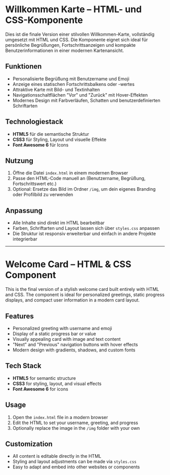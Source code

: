# Willkommen Karte – HTML- und CSS-Komponente

Dies ist die finale Version einer stilvollen Willkommen-Karte, vollständig umgesetzt mit HTML und CSS. Die Komponente eignet sich ideal für persönliche Begrüßungen, Fortschrittsanzeigen und kompakte Benutzerinformationen in einer modernen Kartenansicht.

## Funktionen

- Personalisierte Begrüßung mit Benutzername und Emoji  
- Anzeige eines statischen Fortschrittsbalkens oder -wertes  
- Attraktive Karte mit Bild- und Textinhalten  
- Navigationsschaltflächen "Vor" und "Zurück" mit Hover-Effekten  
- Modernes Design mit Farbverläufen, Schatten und benutzerdefinierten Schriftarten  

## Technologiestack

- **HTML5** für die semantische Struktur  
- **CSS3** für Styling, Layout und visuelle Effekte  
- **Font Awesome 6** für Icons  

## Nutzung

1. Öffne die Datei `index.html` in einem modernen Browser  
2. Passe den HTML-Code manuell an (Benutzername, Begrüßung, Fortschrittswert etc.)  
3. Optional: Ersetze das Bild im Ordner `/img`, um dein eigenes Branding oder Profilbild zu verwenden  

## Anpassung

- Alle Inhalte sind direkt im HTML bearbeitbar  
- Farben, Schriftarten und Layout lassen sich über `styles.css` anpassen  
- Die Struktur ist responsiv erweiterbar und einfach in andere Projekte integrierbar  

---

# Welcome Card – HTML & CSS Component

This is the final version of a stylish welcome card built entirely with HTML and CSS. The component is ideal for personalized greetings, static progress displays, and compact user information in a modern card layout.

## Features

- Personalized greeting with username and emoji  
- Display of a static progress bar or value  
- Visually appealing card with image and text content  
- "Next" and "Previous" navigation buttons with hover effects  
- Modern design with gradients, shadows, and custom fonts  

## Tech Stack

- **HTML5** for semantic structure  
- **CSS3** for styling, layout, and visual effects  
- **Font Awesome 6** for icons  

## Usage

1. Open the `index.html` file in a modern browser  
2. Edit the HTML to set your username, greeting, and progress  
3. Optionally replace the image in the `/img` folder with your own  

## Customization

- All content is editable directly in the HTML  
- Styling and layout adjustments can be made via `styles.css`  
- Easy to adapt and embed into other websites or components  

